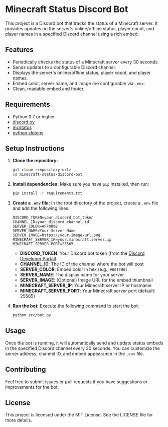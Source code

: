 # Minecraft Status Discord Bot

This project is a Discord bot that tracks the status of a Minecraft server. It provides updates on the server's online/offline status, player count, and player names in a specified Discord channel using a rich embed.

## Features

- Periodically checks the status of a Minecraft server every 30 seconds.
- Sends updates to a configurable Discord channel.
- Displays the server's online/offline status, player count, and player names.
- Embed color, server name, and image are configurable via `.env`.
- Clean, readable embed and footer.

## Requirements

- Python 3.7 or higher
- [discord.py](https://pypi.org/project/discord.py/)
- [mcstatus](https://pypi.org/project/mcstatus/)
- [python-dotenv](https://pypi.org/project/python-dotenv/)

## Setup Instructions

1. **Clone the repository:**
   ```bash
   git clone <repository-url>
   cd minecraft-status-discord-bot
   ```

2. **Install dependencies:**
   Make sure you have `pip` installed, then run:
   ```bash
   pip install -r requirements.txt
   ```

3. **Create a `.env` file:**
   In the root directory of the project, create a `.env` file and add the following lines:
   ```
   DISCORD_TOKEN=your_discord_bot_token
   CHANNEL_ID=your_discord_channel_id
   SERVER_COLOR=#FF0000
   SERVER_NAME=Your Server Name
   SERVER_IMAGE=https://your-image-url.png
   MINECRAFT_SERVER_IP=your.minecraft.server.ip
   MINECRAFT_SERVER_PORT=25565
   ```

   - **DISCORD_TOKEN**: Your Discord bot token (from the [Discord Developer Portal](https://discord.com/developers/applications))
   - **CHANNEL_ID**: The ID of the channel where the bot will post
   - **SERVER_COLOR**: Embed color in hex (e.g., `#00ff00`)
   - **SERVER_NAME**: The display name for your server
   - **SERVER_IMAGE**: (Optional) Image URL for the embed thumbnail
   - **MINECRAFT_SERVER_IP**: Your Minecraft server IP or hostname
   - **MINECRAFT_SERVER_PORT**: Your Minecraft server port (default: 25565)

4. **Run the bot:**
   Execute the following command to start the bot:
   ```bash
   python src/bot.py
   ```

## Usage

Once the bot is running, it will automatically send and update status embeds in the specified Discord channel every 30 seconds. You can customize the server address, channel ID, and embed appearance in the `.env` file.

## Contributing

Feel free to submit issues or pull requests if you have suggestions or improvements for the bot.

## License

This project is licensed under the MIT License. See the LICENSE file for more details.